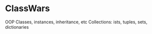# ClassWars
OOP
Classes, instances, inheritance, etc
Collections: ists, tuples, sets, dictionaries

